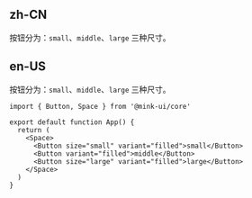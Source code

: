## zh-CN

按钮分为：`small`、`middle`、`large` 三种尺寸。

## en-US

按钮分为：`small`、`middle`、`large` 三种尺寸。

```tsx
import { Button, Space } from '@mink-ui/core'

export default function App() {
  return (
    <Space>
      <Button size="small" variant="filled">small</Button>
      <Button variant="filled">middle</Button>
      <Button size="large" variant="filled">large</Button>
    </Space>
  )
}
```
